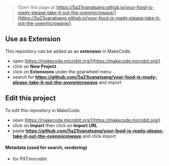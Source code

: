 
> Open this page at [https://5a21ivanatsang.github.io/your-food-is-ready-please-take-it-out-the-ovenmicrowave/](https://5a21ivanatsang.github.io/your-food-is-ready-please-take-it-out-the-ovenmicrowave/)

## Use as Extension

This repository can be added as an **extension** in MakeCode.

* open [https://makecode.microbit.org/](https://makecode.microbit.org/)
* click on **New Project**
* click on **Extensions** under the gearwheel menu
* search for **https://github.com/5a21ivanatsang/your-food-is-ready-please-take-it-out-the-ovenmicrowave** and import

## Edit this project

To edit this repository in MakeCode.

* open [https://makecode.microbit.org/](https://makecode.microbit.org/)
* click on **Import** then click on **Import URL**
* paste **https://github.com/5a21ivanatsang/your-food-is-ready-please-take-it-out-the-ovenmicrowave** and click import

#### Metadata (used for search, rendering)

* for PXT/microbit
<script src="https://makecode.com/gh-pages-embed.js"></script><script>makeCodeRender("{{ site.makecode.home_url }}", "{{ site.github.owner_name }}/{{ site.github.repository_name }}");</script>
